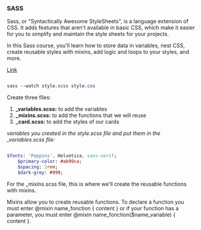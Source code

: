 ### SASS

Sass, or "Syntactically Awesome StyleSheets", is a language extension of CSS. It adds features that aren't available in basic CSS, which make it easier for you to simplify and maintain the style sheets for your projects.

In this Sass course, you'll learn how to store data in variables, nest CSS, create reusable styles with mixins, add logic and loops to your styles, and more.

[Link](https://www.freecodecamp.org/learn/front-end-development-libraries/?messages=success%5B0%5D%3Dflash.signin-success)

```sass

sass --watch style.scss style.css

```

Create three files:

1. **\_variables.scss:** to add the variables
2. **\_mixins.scss:** to add the functions that we will reuse
3. **\_card.scss:** to add the styles of our cards

_variables you created in the style.scss file and put them in the \_variables.scss file:_

```sass

$fonts: 'Poppins', Helvetica, sans-serif;
    $primary-color: #ab99ca;
    $spacing: 2rem;
    $dark-grey: #999;
```

For the \_mixins.scss file, this is where we'll create the reusable functions with mixins.

Mixins allow you to create reusable functions. To declare a function you must enter @mixin name_fonction { content } or if your function has a parameter, you must enter @mixin name_fonction($name_variable) { content }.
